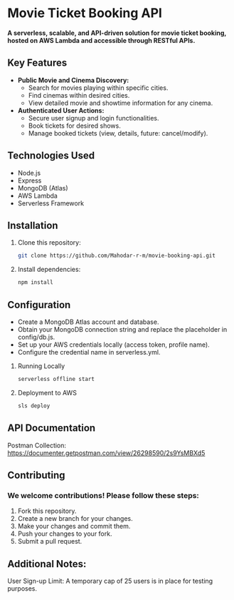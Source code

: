 # Movie Ticket Booking API ️

**A serverless, scalable, and API-driven solution for movie ticket booking, hosted on AWS Lambda and accessible through RESTful APIs.**

## Key Features

- **Public Movie and Cinema Discovery:**
    - Search for movies playing within specific cities.
    - Find cinemas within desired cities.
    - View detailed movie and showtime information for any cinema.
- **Authenticated User Actions:**
    - Secure user signup and login functionalities.
    - Book tickets for desired shows.
    - Manage booked tickets (view, details, future: cancel/modify).

## Technologies Used

- Node.js
- Express
- MongoDB (Atlas)
- AWS Lambda
- Serverless Framework

## Installation

1. Clone this repository:
   ```bash
   git clone https://github.com/Mahodar-r-m/movie-booking-api.git
2. Install dependencies:
    ```bash
    npm install
## Configuration
- Create a MongoDB Atlas account and database.
- Obtain your MongoDB connection string and replace the placeholder in config/db.js.
- Set up your AWS credentials locally (access token, profile name).
- Configure the credential name in serverless.yml.

1. Running Locally
    ```bash
    serverless offline start
2. Deployment to AWS
    ```bash
    sls deploy
## API Documentation
Postman Collection: https://documenter.getpostman.com/view/26298590/2s9YsMBXd5

## Contributing
### We welcome contributions! Please follow these steps:

1. Fork this repository.
2. Create a new branch for your changes.
3. Make your changes and commit them.
4. Push your changes to your fork.
5. Submit a pull request.

## Additional Notes:
User Sign-up Limit: A temporary cap of 25 users is in place for testing purposes.